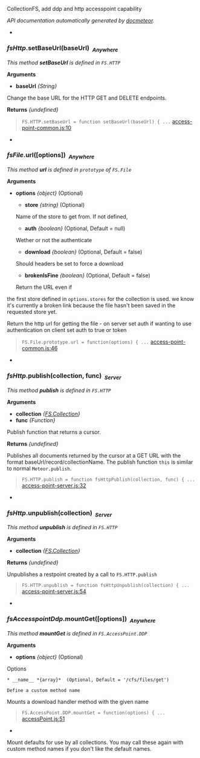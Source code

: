 CollectionFS, add ddp and http accesspoint capability

_API documentation automatically generated by [docmeteor](https://github.com/raix/docmeteor)._

-

### <a name="FS.HTTP.setBaseUrl"></a>*fsHttp*.setBaseUrl(baseUrl)&nbsp;&nbsp;<sub><i>Anywhere</i></sub> ###

*This method __setBaseUrl__ is defined in `FS.HTTP`*

__Arguments__

* __baseUrl__ *{String}*  

 Change the base URL for the HTTP GET and DELETE endpoints.


__Returns__  *{undefined}*


> ```FS.HTTP.setBaseUrl = function setBaseUrl(baseUrl) { ...``` [access-point-common.js:10](access-point-common.js#L10)


-

### <a name="FS.File.prototype.url"></a>*fsFile*.url([options])&nbsp;&nbsp;<sub><i>Anywhere</i></sub> ###

*This method __url__ is defined in `prototype` of `FS.File`*

__Arguments__

* __options__ *{object}*  (Optional)
    * __store__ *{string}*  (Optional)

    Name of the store to get from. If not defined,

    * __auth__ *{boolean}*  (Optional, Default = null)

    Wether or not the authenticate

    * __download__ *{boolean}*  (Optional, Default = false)

    Should headers be set to force a download

    * __brokenIsFine__ *{boolean}*  (Optional, Default = false)

    Return the URL even if


the first store defined in `options.stores` for the collection is used.
we know it's currently a broken link because the file hasn't been saved in
the requested store yet.

Return the http url for getting the file - on server set auth if wanting to
use authentication on client set auth to true or token

> ```FS.File.prototype.url = function(options) { ...``` [access-point-common.js:46](access-point-common.js#L46)


-

### <a name="FS.HTTP.publish"></a>*fsHttp*.publish(collection, func)&nbsp;&nbsp;<sub><i>Server</i></sub> ###

*This method __publish__ is defined in `FS.HTTP`*

__Arguments__

* __collection__ *{[FS.Collection](#FS.Collection)}*  
* __func__ *{Function}*  

 Publish function that returns a cursor.


__Returns__  *{undefined}*


Publishes all documents returned by the cursor at a GET URL
with the format baseUrl/record/collectionName. The publish
function `this` is similar to normal `Meteor.publish`.

> ```FS.HTTP.publish = function fsHttpPublish(collection, func) { ...``` [access-point-server.js:32](access-point-server.js#L32)


-

### <a name="FS.HTTP.unpublish"></a>*fsHttp*.unpublish(collection)&nbsp;&nbsp;<sub><i>Server</i></sub> ###

*This method __unpublish__ is defined in `FS.HTTP`*

__Arguments__

* __collection__ *{[FS.Collection](#FS.Collection)}*  

__Returns__  *{undefined}*


Unpublishes a restpoint created by a call to `FS.HTTP.publish`

> ```FS.HTTP.unpublish = function fsHttpUnpublish(collection) { ...``` [access-point-server.js:54](access-point-server.js#L54)


-

### <a name="FS.AccessPoint.DDP.mountGet"></a>*fsAccesspointDdp*.mountGet([options])&nbsp;&nbsp;<sub><i>Anywhere</i></sub> ###

*This method __mountGet__ is defined in `FS.AccessPoint.DDP`*

__Arguments__

* __options__ *{object}*  (Optional)

 Options

    * __name__ *{array}*  (Optional, Default = '/cfs/files/get')

    Define a custom method name



Mounts a download handler method with the given name

> ```FS.AccessPoint.DDP.mountGet = function(options) { ...``` [accessPoint.js:51](accessPoint.js#L51)



-
Mount defaults for use by all collections. You may call these
again with custom method names if you don't like the default names.

